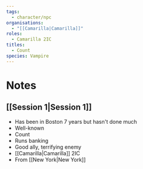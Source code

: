 ```yaml
---
tags:
  - character/npc
organisations:
  - "[[Camarilla|Camarilla]]"
roles:
  - Camarilla 2IC
titles:
  - Count
species: Vampire
---
```

# Notes
## [[Session 1|Session 1]]
- Has been in Boston 7 years but hasn't done much
- Well-known
- Count
- Runs banking
- Good ally, terrifying enemy
- [[Camarilla|Camarilla]] 2IC
- From [[New York|New York]]


